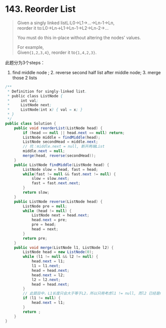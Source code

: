 # 143. Reorder List

> Given a singly linked listL:L0→L1→…→Ln-1→Ln,  
> reorder it to:L0→Ln→L1→Ln-1→L2→Ln-2→…
>
> You must do this in-place without altering the nodes' values.
>
> For example,  
> Given`{1,2,3,4}`, reorder it to`{1,4,2,3}`.



此题分为3个steps：

1. find middle node ; 2. reverse second half list after middle node; 3. merge those 2 lists

```java
/**
 * Definition for singly-linked list.
 * public class ListNode {
 *     int val;
 *     ListNode next;
 *     ListNode(int x) { val = x; }
 * }
 */
public class Solution {
    public void reorderList(ListNode head) {
        if (head == null || head.next == null) return;
        ListNode middle = findMiddle(head);
        ListNode secondHead = middle.next;
        // 坑：middle.next = null, 断开两端List
        middle.next = null;
        merge(head, reverse(secondHead));
    }
    public ListNode findMiddle(ListNode head) {
        ListNode slow = head, fast = head;
        while(fast != null && fast.next != null) {
            slow = slow.next;
            fast = fast.next.next;
        }
        return slow;
    }
    public ListNode reverse(ListNode head) {
        ListNode pre = null;
        while (head != null) {
            ListNode next = head.next;
            head.next = pre;
            pre = head;
            head = next;
        }
        return pre;
    }
    public void merge(ListNode l1, ListNode l2) {
        ListNode head = new ListNode(0);
        while (l1 != null && l2 != null) {
            head.next = l1;
            l1 = l1.next;
            head = head.next;
            head.next = l2;
            l2 = l2.next;
            head = head.next;
        }
        // 此题目中，L1长度只会大于等于L2，所以只用考虑l1 != null, 而l2 已经是null 的情况
        if (l1 != null) {
            head.next = l1;
        }
        return ;
    }
}
```



